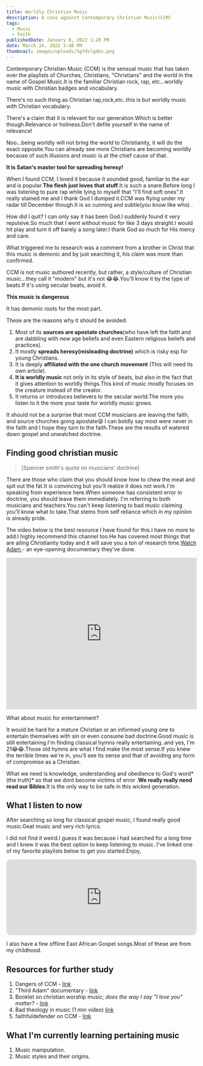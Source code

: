 ```yaml
---
title: Worldly Christian Music
description: A case against Contemporary Christian Music(CCM)
tags:
  - Music
  - Faith
publishedDate: January 8, 2022 1:20 PM
date: March 24, 2022 3:48 PM
thumbnail: images/uploads/5gfdvlgdbs.png
---
```

Contemporary Christian Music (CCM) is the sensual music that has taken over the playlists of Churches, Christians, "Christians" and the world in the name of Gospel Music.It is the familiar Christian rock, rap, etc...worldly music with Christian badges and vocabulary.

There's no such thing as Christian rap,rock,etc..this is but worldly music with Christian vocabulary.

There's a claim that it is relevant for our generation.Which is better though.Relevance or holiness.Don't defile yourself in the name of relevance!

Noo...being worldly will not bring the world to Christianity, it will do the exact opposite.You can already see more Christians are becoming worldly because of such illusions and music is at the chief cause of that.

**It is Satan's master tool for spreading heresy!**

When I found CCM, I loved it because it sounded good, familiar to the ear and is popular.**The flesh just loves that stuff**.It is such a snare.Before long I was listening to pure rap while lying to myself that "I'll find soft ones".It really stained me and I thank God I dumped it.CCM was flying under my radar till December though.It is so cunning and subtle(you know like who) .

How did I quit? I can only say it has been God.I suddenly found it very repulsive.So much that I went without music for like 3 days straight.I would hit play and turn it off barely a song later.I thank God so much for His mercy and care.

What triggered me to research was a comment from a brother in Christ that this music is demonic and by just searching it, his claim was more than confirmed.

CCM  is not music authored recently, but rather, a style/culture of Christian music...they call it "modern" but it's not 😂😂.You'll know it by the type of beats.If it's using secular beats, avoid it.

**This music is dangerous**

It has demonic roots for the most part.

These are the reasons why it should be avoided.

1. Most of its **sources are apostate churches**(who have left the faith and are dabbling with new age beliefs and even Eastern religious beliefs and practices).
2. It mostly **spreads heresy(misleading doctrine)** which is risky esp for young Christians.
3. It is deeply **affiliated with the one church movement** (This will need its own article).
4. **It is worldly music** not only in its style of beats, but also in the fact that it gives attention to worldly things.This kind of music mostly focuses on the creature instead of the creator.
5. It returns or introduces believers to the secular world.The more you listen to it the more your taste for worldly music grows.

 It should not be a surprise that most CCM musicians are leaving the faith, and source churches going apostate😪 I can boldly say most were never in the faith and I hope they turn to the faith.These are the results of watered down gospel and unwatched doctrine.

## Finding good christian music

> \[Spencer smith's quote on musicians' doctrine]

There are those who claim that you should know how to chew the meat and spit out the fat.It is convincing but you'll realize it does not work.I'm speaking from experience here.When someone has consistent error in doctrine, you should leave them immediately. I'm referring to both musicians and teachers.You can't keep listening to bad music claiming you'll know what to take.That stems from self reliance which in my opinion is already pride.

The video below is the best resource I have found for this.I have no more to add.I highly recommend this channel too.He has covered most things that are ailing Christianity today and it will save you a ton of research time.[Watch Adam ](https://www.youtube.com/watch?v=lnMpfoxYSFY&list=PLYltRndgBlAu-bP_2dLU24Ag-3SkrBHTe)- an eye-opening documentary they've done.

<iframe width="100%" height="400" src="https://www.youtube.com/embed/PBoXLDGfbEA" title="YouTube video player" frameborder="0" allow="accelerometer; autoplay; clipboard-write; encrypted-media; gyroscope; picture-in-picture" allowfullscreen></iframe>

What about music for entertainment? 

It would be hard for a mature Christian or an informed young one to entertain themselves with sin or even consume bad doctrine.Good music is still entertaining.I'm finding classical hymns really entertaining..and yes, I'm 21😂😂.Those old hymns are what I find make the most sense.If you knew the terrible times we're in, you'll see its sense and that of avoiding any form of compromise as a Christian.

What we need is knowledge, understanding and obedience to God's word*(the truth)* so that we dont become victims of error .**We really really need read our Bibles**.It is the only way to be safe in this wicked generation.

## What I listen to now

After searching so long for classical gospel music, I found really good music.Geat music and very rich lyrics.

I did not find it weird.I guess it was because i had searched for a long time and I knew it was the best option to keep listening to music. I've linked one of my favorite playlists below to get you started.Enjoy,

<iframe style="border-radius:12px" src="https://open.spotify.com/embed/playlist/1hP9Zv7tc0plGmccusElji?utm_source=generator&theme=0" width="100%" height="200" frameBorder="0" allowfullscreen="" allow="autoplay; clipboard-write; encrypted-media; fullscreen; picture-in-picture"></iframe>

I also have a few offline East African Gospel songs.Most of these are from my childhood.

## Resources for further study

1. Dangers of CCM - [link](https://www.youtube.com/playlist?list=PLfiFUjkQFWzd8Nv3dSsezYviSvEHb1r2e)
2. "Third Adam" documentary - [link](https://www.youtube.com/watch?v=pc7C0ZxDWUA&list=PLYltRndgBlAu-bP_2dLU24Ag-3SkrBHTe&index=4)
3. Booklet on christian worship music; *does the way I say "I love you" matter?* - [link](http://www.e-hope4all.info/media-eng/MusicAndWorshipWeb.pdf)
4. Bad theology in music (1 min video) [link](https://youtu.be/VAw_TQx-7rM)
5. faithfuldefender on CCM - [link](https://www.youtube.com/watch?v=BYX3N50Pj7w)

## **What I'm currently learning pertaining music**

1. Music manipulation.
2. Music styles and their origins.